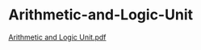# Arithmetic-and-Logic-Unit

[Arithmetic and Logic Unit.pdf](https://github.com/user-attachments/files/19726539/Arithmetic.and.Logic.Unit.pdf)
